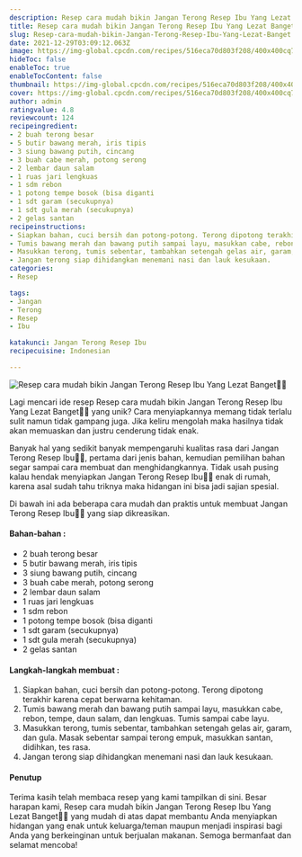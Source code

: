 ```yaml
---
description: Resep cara mudah bikin Jangan Terong Resep Ibu Yang Lezat Banget"
title: Resep cara mudah bikin Jangan Terong Resep Ibu Yang Lezat Banget
slug: Resep-cara-mudah-bikin-Jangan-Terong-Resep-Ibu-Yang-Lezat-Banget
date: 2021-12-29T03:09:12.063Z
image: https://img-global.cpcdn.com/recipes/516eca70d803f208/400x400cq70/photo.jpg
hideToc: false
enableToc: true
enableTocContent: false
thumbnail: https://img-global.cpcdn.com/recipes/516eca70d803f208/400x400cq70/photo.jpg
cover: https://img-global.cpcdn.com/recipes/516eca70d803f208/400x400cq70/photo.jpg
author: admin
ratingvalue: 4.8
reviewcount: 124
recipeingredient:
- 2 buah terong besar
- 5 butir bawang merah, iris tipis
- 3 siung bawang putih, cincang
- 3 buah cabe merah, potong serong
- 2 lembar daun salam
- 1 ruas jari lengkuas
- 1 sdm rebon
- 1 potong tempe bosok (bisa diganti
- 1 sdt garam (secukupnya)
- 1 sdt gula merah (secukupnya)
- 2 gelas santan
recipeinstructions:
- Siapkan bahan, cuci bersih dan potong-potong. Terong dipotong terakhir karena cepat berwarna kehitaman.
- Tumis bawang merah dan bawang putih sampai layu, masukkan cabe, rebon, tempe, daun salam, dan lengkuas. Tumis sampai cabe layu.
- Masukkan terong, tumis sebentar, tambahkan setengah gelas air, garam, dan gula. Masak sebentar sampai terong empuk, masukkan santan, didihkan, tes rasa.
- Jangan terong siap dihidangkan menemani nasi dan lauk kesukaan.
categories:
- Resep

tags:
- Jangan
- Terong
- Resep
- Ibu

katakunci: Jangan Terong Resep Ibu
recipecuisine: Indonesian

---
```


![Resep cara mudah bikin Jangan Terong Resep Ibu Yang Lezat Banget👩‍🍳](https://img-global.cpcdn.com/recipes/516eca70d803f208/400x400cq70/photo.jpg)

Lagi mencari ide resep Resep cara mudah bikin Jangan Terong Resep Ibu Yang Lezat Banget👩‍🍳 yang unik? Cara menyiapkannya memang tidak terlalu sulit namun tidak gampang juga. Jika keliru mengolah maka hasilnya tidak akan memuaskan dan justru cenderung tidak enak.

Banyak hal yang sedikit banyak mempengaruhi kualitas rasa dari Jangan Terong Resep Ibu👩‍🍳, pertama dari jenis bahan, kemudian pemilihan bahan segar sampai cara membuat dan menghidangkannya. Tidak usah pusing kalau hendak menyiapkan Jangan Terong Resep Ibu👩‍🍳 enak di rumah, karena asal sudah tahu triknya maka hidangan ini bisa jadi sajian spesial.

Di bawah ini ada beberapa cara mudah dan praktis untuk membuat Jangan Terong Resep Ibu👩‍🍳 yang siap dikreasikan.

<!--inarticleads1-->

#### Bahan-bahan :

- 2 buah terong besar
- 5 butir bawang merah, iris tipis
- 3 siung bawang putih, cincang
- 3 buah cabe merah, potong serong
- 2 lembar daun salam
- 1 ruas jari lengkuas
- 1 sdm rebon
- 1 potong tempe bosok (bisa diganti
- 1 sdt garam (secukupnya)
- 1 sdt gula merah (secukupnya)
- 2 gelas santan

<!--inarticleads2-->

#### Langkah-langkah membuat :

1. Siapkan bahan, cuci bersih dan potong-potong. Terong dipotong terakhir karena cepat berwarna kehitaman.
1. Tumis bawang merah dan bawang putih sampai layu, masukkan cabe, rebon, tempe, daun salam, dan lengkuas. Tumis sampai cabe layu.
1. Masukkan terong, tumis sebentar, tambahkan setengah gelas air, garam, dan gula. Masak sebentar sampai terong empuk, masukkan santan, didihkan, tes rasa.
1. Jangan terong siap dihidangkan menemani nasi dan lauk kesukaan.

#### Penutup

Terima kasih telah membaca resep yang kami tampilkan di sini. Besar harapan kami, Resep cara mudah bikin Jangan Terong Resep Ibu Yang Lezat Banget👩‍🍳 yang mudah di atas dapat membantu Anda menyiapkan hidangan yang enak untuk keluarga/teman maupun menjadi inspirasi bagi Anda yang berkeinginan untuk berjualan makanan. Semoga bermanfaat dan selamat mencoba!